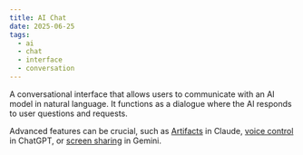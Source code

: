 ```yaml
---
title: AI Chat
date: 2025-06-25
tags:
  - ai
  - chat
  - interface
  - conversation
---
```


A conversational interface that allows users to communicate with an AI model in natural language. It functions as a dialogue where the AI responds to user questions and requests.

Advanced features can be crucial, such as [Artifacts](https://www.anthropic.com/news/artifacts) in Claude, [voice control](https://openai.com/index/chatgpt-can-now-see-hear-and-speak/) in ChatGPT, or [screen sharing](https://developers.googleblog.com/en/gemini-2-0-level-up-your-apps-with-real-time-multimodal-interactions/) in Gemini.